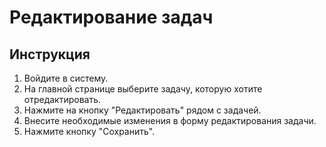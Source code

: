 # Редактирование задач

## Инструкция
1. Войдите в систему.
2. На главной странице выберите задачу, которую хотите отредактировать.
3. Нажмите на кнопку "Редактировать" рядом с задачей.
4. Внесите необходимые изменения в форму редактирования задачи.
5. Нажмите кнопку "Сохранить".
